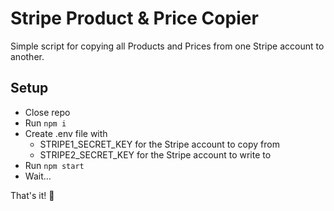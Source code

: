 # Stripe Product & Price Copier

Simple script for copying all Products and Prices from one Stripe account to another.

## Setup

- Close repo
- Run `npm i`
- Create .env file with
  - STRIPE1_SECRET_KEY for the Stripe account to copy from
  - STRIPE2_SECRET_KEY for the Stripe account to write to
- Run `npm start`
- Wait...

That's it! 🥳
